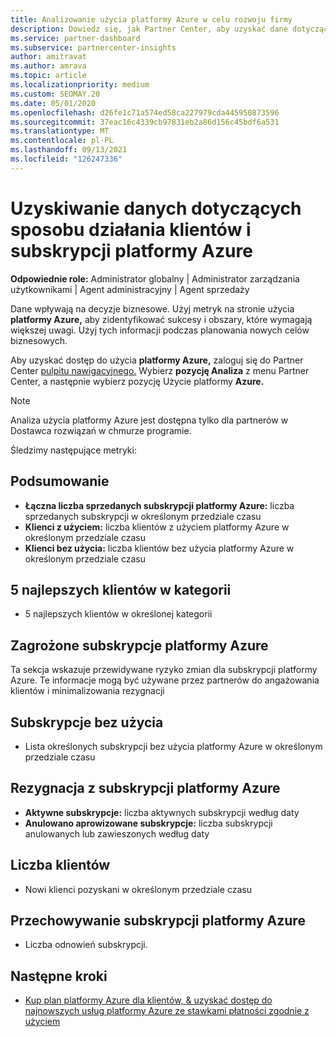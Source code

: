 ```yaml
---
title: Analizowanie użycia platformy Azure w celu rozwoju firmy
description: Dowiedz się, jak Partner Center, aby uzyskać dane dotyczące użycia subskrypcji platformy Azure klientów. Dane obejmują sprzedane, zagrożone i w użyciu subskrypcje.
ms.service: partner-dashboard
ms.subservice: partnercenter-insights
author: amitravat
ms.author: amrava
ms.topic: article
ms.localizationpriority: medium
ms.custom: SEOMAY.20
ms.date: 05/01/2020
ms.openlocfilehash: d26fe1c71a574ed58ca227979cda445950873596
ms.sourcegitcommit: 37eac16c4339cb97831eb2a86d156c45bdf6a531
ms.translationtype: MT
ms.contentlocale: pl-PL
ms.lasthandoff: 09/13/2021
ms.locfileid: "126247336"
---
```

# <a name="get-data-about-how-well-your-customers-and-azure-subscriptions-are-doing"></a>Uzyskiwanie danych dotyczących sposobu działania klientów i subskrypcji platformy Azure



**Odpowiednie role:** Administrator globalny | Administrator zarządzania użytkownikami | Agent administracyjny | Agent sprzedaży

Dane wpływają na decyzje biznesowe. Użyj metryk na stronie użycia **platformy Azure,** aby zidentyfikować sukcesy i obszary, które wymagają większej uwagi. Użyj tych informacji podczas planowania nowych celów biznesowych.

Aby uzyskać dostęp do użycia **platformy Azure,** zaloguj się do Partner Center [pulpitu nawigacyjnego.](https://partner.microsoft.com/dashboard) Wybierz **pozycję Analiza** z menu Partner Center, a następnie wybierz pozycję Użycie platformy **Azure.**

> [!NOTE]
> Analiza użycia platformy Azure jest dostępna tylko dla partnerów w Dostawca rozwiązań w chmurze programie.

Śledzimy następujące metryki:

## <a name="summary"></a>Podsumowanie

- **Łączna liczba sprzedanych subskrypcji platformy Azure:** liczba sprzedanych subskrypcji w określonym przedziale czasu  
- **Klienci z użyciem:** liczba klientów z użyciem platformy Azure w określonym przedziale czasu  
- **Klienci bez użycia:** liczba klientów bez użycia platformy Azure w określonym przedziale czasu  

## <a name="top-5-customers-in-category"></a>5 najlepszych klientów w kategorii

- 5 najlepszych klientów w określonej kategorii  

## <a name="azure-subscriptions-at-risk"></a>Zagrożone subskrypcje platformy Azure

Ta sekcja wskazuje przewidywane ryzyko zmian dla subskrypcji platformy Azure. Te informacje mogą być używane przez partnerów do angażowania klientów i minimalizowania rezygnacji

## <a name="subscriptions-without-usage"></a>Subskrypcje bez użycia

- Lista określonych subskrypcji bez użycia platformy Azure w określonym przedziale czasu  

## <a name="azure-subscription-churn"></a>Rezygnacja z subskrypcji platformy Azure

- **Aktywne subskrypcje:** liczba aktywnych subskrypcji według daty  
- **Anulowano aprowizowane subskrypcje:** liczba subskrypcji anulowanych lub zawieszonych według daty  

## <a name="customer-count"></a>Liczba klientów

- Nowi klienci pozyskani w określonym przedziale czasu  

## <a name="azure-subscription-retention"></a>Przechowywanie subskrypcji platformy Azure

- Liczba odnowień subskrypcji.

 ## <a name="next-steps"></a>Następne kroki

- [Kup plan platformy Azure dla klientów, & uzyskać dostęp do najnowszych usług platformy Azure ze stawkami płatności zgodnie z użyciem](purchase-azure-plan.md)
